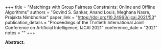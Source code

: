 +++
title = "Matchings with Group Fairness Constraints: Online and Offline Algorithms"
authors = "Govind S. Sankar, Anand Louis, Meghana Nasre, Prajakta Nimbhorkar"
paper_link = "https://doi.org/10.24963/ijcai.2021/53"
publication_details = "Proceedings of the Thirtieth International Joint Conference on Artificial Intelligence,  IJCAI 2021"
conference_date = "2021"
notes = ""
+++

<b>Abstract:</b>
